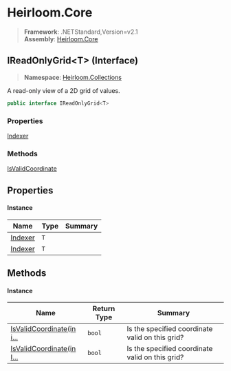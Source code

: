 # Heirloom.Core

> **Framework**: .NETStandard,Version=v2.1  
> **Assembly**: [Heirloom.Core][0]

## IReadOnlyGrid\<T> (Interface)

> **Namespace**: [Heirloom.Collections][0]

A read-only view of a 2D grid of values.

```cs
public interface IReadOnlyGrid<T>
```

### Properties

[Indexer][1]

### Methods

[IsValidCoordinate][2]

## Properties

#### Instance

| Name         | Type | Summary |
|--------------|------|---------|
| [Indexer][1] | `T`  |         |
| [Indexer][1] | `T`  |         |

## Methods

#### Instance

| Name                           | Return Type | Summary                                         |
|--------------------------------|-------------|-------------------------------------------------|
| [IsValidCoordinate(in i...][2] | `bool`      | Is the specified coordinate valid on this grid? |
| [IsValidCoordinate(in I...][2] | `bool`      | Is the specified coordinate valid on this grid? |

[0]: ../../Heirloom.Core.md
[1]: IReadOnlyGrid[T]/Indexer.md
[2]: IReadOnlyGrid[T]/IsValidCoordinate.md
